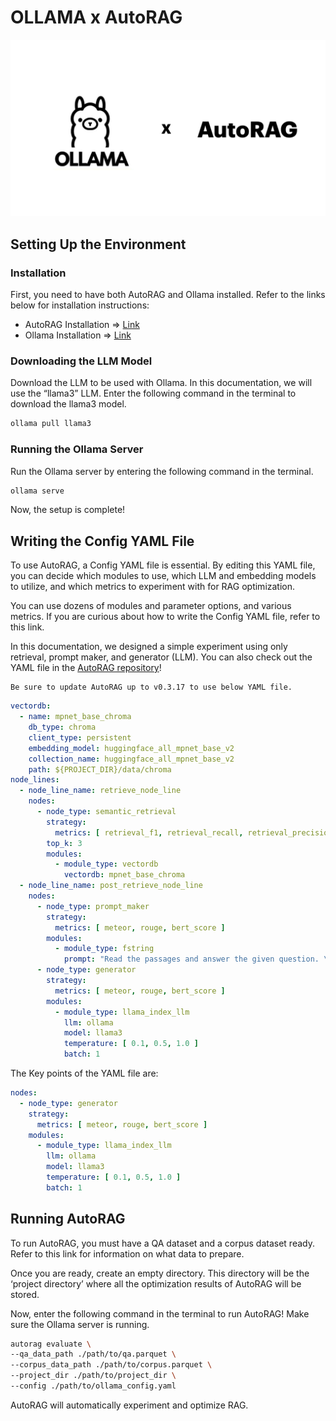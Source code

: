 # OLLAMA x AutoRAG

![ollama_autorag](../../_static/integration/ollama_autorag.png)

## Setting Up the Environment

### Installation

First, you need to have both AutoRAG and Ollama installed.
Refer to the links below for installation instructions:

- AutoRAG Installation => [Link](../../install.md)
- Ollama Installation => [Link](https://github.com/ollama/ollama?tab=readme-ov-file#ollama)

### Downloading the LLM Model

Download the LLM to be used with Ollama.
In this documentation, we will use the “llama3” LLM.
Enter the following command in the terminal to download the llama3 model.

```bash
ollama pull llama3
```

### Running the Ollama Server

Run the Ollama server by entering the following command in the terminal.

```bash
ollama serve
```
Now, the setup is complete!

## Writing the Config YAML File

To use AutoRAG, a Config YAML file is essential.
By editing this YAML file, you can decide which modules to use, which LLM and embedding models to utilize, and which metrics to experiment with for RAG optimization.

You can use dozens of modules and parameter options, and various metrics.
If you are curious about how to write the Config YAML file, refer to this link.

In this documentation, we designed a simple experiment using only retrieval, prompt maker, and generator (LLM).
You can also check out the YAML file in the [AutoRAG repository](https://github.com/Marker-Inc-Korea/AutoRAG/tree/main/sample_config/rag)!

```{warning}
Be sure to update AutoRAG up to v0.3.17 to use below YAML file.
```

```yaml
vectordb:
  - name: mpnet_base_chroma
    db_type: chroma
    client_type: persistent
    embedding_model: huggingface_all_mpnet_base_v2
    collection_name: huggingface_all_mpnet_base_v2
    path: ${PROJECT_DIR}/data/chroma
node_lines:
  - node_line_name: retrieve_node_line
    nodes:
      - node_type: semantic_retrieval
        strategy:
          metrics: [ retrieval_f1, retrieval_recall, retrieval_precision ]
        top_k: 3
        modules:
          - module_type: vectordb
            vectordb: mpnet_base_chroma
  - node_line_name: post_retrieve_node_line
    nodes:
      - node_type: prompt_maker
        strategy:
          metrics: [ meteor, rouge, bert_score ]
        modules:
          - module_type: fstring
            prompt: "Read the passages and answer the given question. \n Question: {query} \n Passage: {retrieved_contents} \n Answer : "
      - node_type: generator
        strategy:
          metrics: [ meteor, rouge, bert_score ]
        modules:
          - module_type: llama_index_llm
            llm: ollama
            model: llama3
            temperature: [ 0.1, 0.5, 1.0 ]
            batch: 1
```

The Key points of the YAML file are:

```yaml
nodes:
  - node_type: generator
    strategy:
      metrics: [ meteor, rouge, bert_score ]
    modules:
      - module_type: llama_index_llm
        llm: ollama
        model: llama3
        temperature: [ 0.1, 0.5, 1.0 ]
        batch: 1
```

## Running AutoRAG

To run AutoRAG, you must have a QA dataset and a corpus dataset ready.
Refer to this link for information on what data to prepare.

Once you are ready, create an empty directory.
This directory will be the ‘project directory’ where all the optimization results of AutoRAG will be stored.

Now, enter the following command in the terminal to run AutoRAG!
Make sure the Ollama server is running.

```bash
autorag evaluate \
--qa_data_path ./path/to/qa.parquet \
--corpus_data_path ./path/to/corpus.parquet \
--project_dir ./path/to/project_dir \
--config ./path/to/ollama_config.yaml
```

AutoRAG will automatically experiment and optimize RAG.
